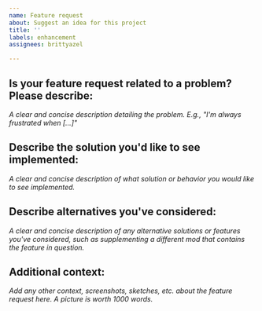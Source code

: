 ```yaml
---
name: Feature request
about: Suggest an idea for this project
title: ''
labels: enhancement
assignees: brittyazel

---
```


## Is your feature request related to a problem? Please describe:

*A clear and concise description detailing the problem. E.g., "I'm always frustrated when [...]"*

## Describe the solution you'd like to see implemented:

*A clear and concise description of what solution or behavior you would like to see implemented.*

## Describe alternatives you've considered:

*A clear and concise description of any alternative solutions or features you've considered, such as supplementing a
different mod that contains the feature in question.*

## Additional context:

*Add any other context, screenshots, sketches, etc. about the feature request here. A picture is worth 1000 words.*
